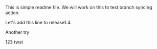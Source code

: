 This is simple readme file.
We will work on this to test branch syncing action.

Let's add this line to release1.4.

Another try

123 twst